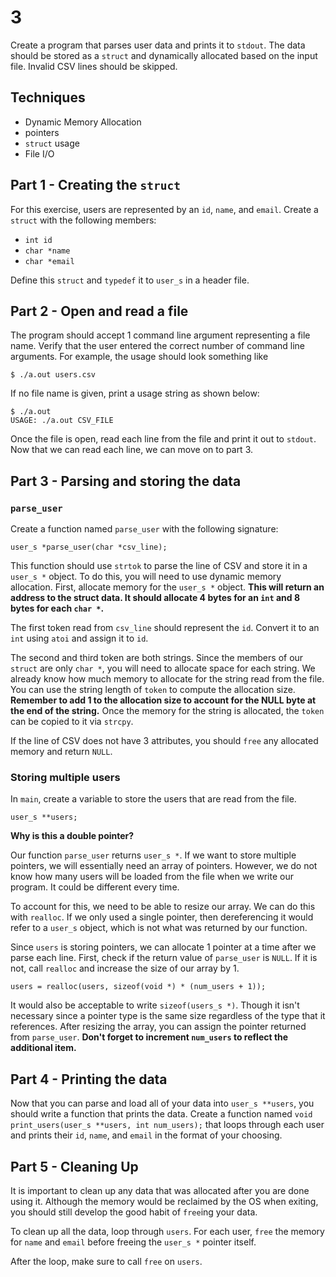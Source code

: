# 3

Create a program that parses user data and prints it to `stdout`.
The data should be stored as a `struct` and dynamically allocated based on the input file.
Invalid CSV lines should be skipped.

## Techniques
- Dynamic Memory Allocation
- pointers
- `struct` usage
- File I/O

## Part 1 - Creating the `struct`

For this exercise, users are represented by an `id`, `name`, and `email`.
Create a `struct` with the following members:

- `int id`
- `char *name`
- `char *email`

Define this `struct` and `typedef` it to `user_s` in a header file.

## Part 2 - Open and read a file

The program should accept 1 command line argument representing a file name.
Verify that the user entered the correct number of command line arguments.
For example, the usage should look something like

```
$ ./a.out users.csv
```

If no file name is given, print a usage string as shown below:

```
$ ./a.out
USAGE: ./a.out CSV_FILE
```

Once the file is open, read each line from the file and print it out to `stdout`.
Now that we can read each line, we can move on to part 3.

## Part 3 - Parsing and storing the data

### `parse_user`

Create a function named `parse_user` with the following signature:

```
user_s *parse_user(char *csv_line);
```

This function should use `strtok` to parse the line of CSV and store it in a `user_s *` object.
To do this, you will need to use dynamic memory allocation.
First, allocate memory for the `user_s *` object.
**This will return an address to the struct data. It should allocate 4 bytes for an `int` and 8 bytes for each `char *`.**

The first token read from `csv_line` should represent the `id`.
Convert it to an `int` using `atoi` and assign it to `id`.

The second and third token are both strings.
Since the members of our `struct` are only `char *`, you will need to allocate space for each string.
We already know how much memory to allocate for the string read from the file.
You can use the string length of `token` to compute the allocation size.
**Remember to add 1 to the allocation size to account for the NULL byte at the end of the string.**
Once the memory for the string is allocated, the `token` can be copied to it via `strcpy`.

If the line of CSV does not have 3 attributes, you should `free` any allocated memory and return `NULL`.

### Storing multiple users

In `main`, create a variable to store the users that are read from the file.

```
user_s **users;
```

**Why is this a double pointer?**

Our function `parse_user` returns `user_s *`.
If we want to store multiple pointers, we will essentially need an array of pointers.
However, we do not know how many users will be loaded from the file when we write our program.
It could be different every time.

To account for this, we need to be able to resize our array. We can do this with `realloc`.
If we only used a single pointer, then dereferencing it would refer to a `user_s` object, which is not what was returned by our function.

Since `users` is storing pointers, we can allocate 1 pointer at a time after we parse each line.
First, check if the return value of `parse_user` is `NULL`.
If it is not, call `realloc` and increase the size of our array by 1.

```
users = realloc(users, sizeof(void *) * (num_users + 1));
```

It would also be acceptable to write `sizeof(users_s *)`.
Though it isn't necessary since a pointer type is the same size regardless of the type that it references.
After resizing the array, you can assign the pointer returned from `parse_user`.
**Don't forget to increment `num_users` to reflect the additional item.**

## Part 4 - Printing the data

Now that you can parse and load all of your data into `user_s **users`, you should write a function that prints the data.
Create a function named `void print_users(user_s **users, int num_users);` that loops through each user and prints their `id`, `name`, and `email` in the format of your choosing.

## Part 5 - Cleaning Up

It is important to clean up any data that was allocated after you are done using it.
Although the memory would be reclaimed by the OS when exiting, you should still develop the good habit of `free`ing your data.

To clean up all the data, loop through `users`.
For each user, `free` the memory for `name` and `email` before freeing the `user_s *` pointer itself.

After the loop, make sure to call `free` on `users`.
